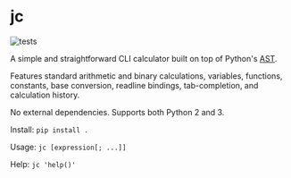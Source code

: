 # jc

![tests](https://github.com/jnnl/jc/workflows/jc/badge.svg)

A simple and straightforward CLI calculator built on top of Python's [AST](https://docs.python.org/3.8/library/ast.html).

Features standard arithmetic and binary calculations,
variables, functions, constants, base conversion, readline bindings, tab-completion, and calculation history.

No external dependencies. Supports both Python 2 and 3.

Install: `pip install .`

Usage: `jc [expression[; ...]]`

Help: `jc 'help()'`
